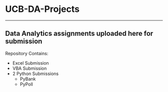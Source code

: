 # UCB-DA-Projects
-----------------------------------------------------------------------------------------
## Data Analytics assignments uploaded here for submission

Repository Contains:
* Excel Submission
* VBA Submission
* 2 Python Submissions
  * PyBank
  * PyPoll
